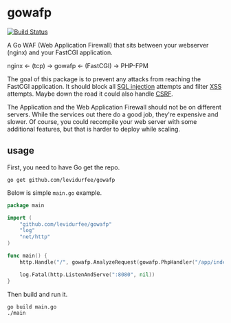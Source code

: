 # gowafp

[![Build Status](https://travis-ci.org/levidurfee/gowafp.svg?branch=master)](https://travis-ci.org/levidurfee/gowafp)

A Go WAF (Web Application Firewall) that sits between your webserver (nginx)
and your FastCGI application.

nginx <- (tcp) -> gowafp <- (FastCGI) -> PHP-FPM

The goal of this package is to prevent any attacks from reaching the FastCGI
application. It should block all
[SQL injection](https://www.owasp.org/index.php/SQL_Injection)
attempts and filter
[XSS](https://www.owasp.org/index.php/Cross-site_Scripting_(XSS))
attempts.
Maybe down the road it could also handle
[CSRF](https://www.owasp.org/index.php/Cross-Site_Request_Forgery_(CSRF)).

The Application and the Web Application Firewall should not be on different
servers. While the services out there do a good job, they're expensive and
slower. Of course, you could recompile your web server with some additional
features, but that is harder to deploy while scaling.

## usage

First, you need to have Go get the repo.

```Shell
go get github.com/levidurfee/gowafp
```

Below is simple `main.go` example.

```Go
package main

import (
	"github.com/levidurfee/gowafp"
	"log"
	"net/http"
)

func main() {
	http.Handle("/", gowafp.AnalyzeRequest(gowafp.PhpHandler("/app/index.php", "tcp", "127.0.0.1:9000")))

	log.Fatal(http.ListenAndServe(":8080", nil))
}
```

Then build and run it.

```Shell
go build main.go
./main
```
